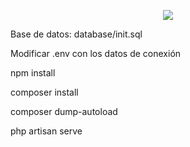 <p align="center"><img src="http://www.tuderpa.com/img/logo.png"></p>

<p align="center">
<p>Base de datos: database/init.sql</p>
<p>Modificar .env con los datos de conexión</p>
<p>npm install</p>
<p>composer install</p>
<p>composer dump-autoload</p>
<p>php artisan serve</p>
</p>
